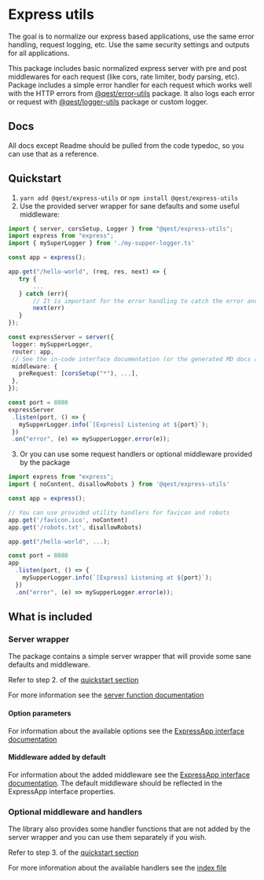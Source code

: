 # Express utils

The goal is to normalize our express based applications, use the same error handling, request logging, etc. Use the same security settings and outputs for all applications.

This package includes basic normalized express server with pre and post middlewares for each request (like cors, rate limiter, body parsing, etc). 
Package includes a simple error handler for each request which works well with the HTTP errors from [@qest/error-utils](https://www.npmjs.com/package/@qest/error-utils) package. 
It also logs each error or request with [@qest/logger-utils](https://www.npmjs.com/package/@qest/logger-utils) package or custom logger.

## Docs

All docs except Readme should be pulled from the code typedoc, so you can use that as a reference.

## Quickstart

1. `yarn add @qest/express-utils` or `npm install @qest/express-utils`
2. Use the provided server wrapper for sane defaults and some useful middleware:
 ```typescript
import { server, corsSetup, Logger } from "@qest/express-utils";
import express from "express";
import { mySuperLogger } from './my-supper-logger.ts'

const app = express();

app.get("/hello-world", (req, res, next) => {
    try {
        ...
    } catch (err){
        // It is important for the error handling to catch the error and send it to the nextFunction! Otherwise it will not work properly.
        next(err)
    }
});

const expressServer = server({
  logger: mySupperLogger,
  router: app,
  // See the in-code interface documentation (or the generated MD docs referenced lower in readme) for more info about the default middleware added
  middleware: {
    preRequest: [corsSetup("*"), ...],
  },
});

const port = 8080
expressServer
  .listen(port, () => {
    mySupperLogger.info(`[Express] Listening at ${port}`);
  })
  .on("error", (e) => mySupperLogger.error(e));

```
3. Or you can use some request handlers or optional middleware provided by the package
```typescript
import express from "express";
import { noContent, disallowRobots } from '@qest/express-utils'

const app = express();

// You can use provided utility handlers for favicon and robots
app.get('/favicon.ico', noContent)
app.get('/robots.txt', disallowRobots) 

app.get("/hello-world", ...);

const port = 8080
app
  .listen(port, () => {
    mySupperLogger.info(`[Express] Listening at ${port}`);
  })
  .on("error", (e) => mySupperLogger.error(e));
```

## What is included

### Server wrapper

The package contains a simple server wrapper that will provide some sane defaults and middleware.

Refer to step 2. of the [quickstart section](#quickstart)

For more information see the [server function documentation](./docs/modules/_server_index_.md#server)

#### Option parameters

For information about the available options see the [ExpressApp interface documentation](./docs/interfaces/_interfaces_.expressapp.md)

#### Middleware added by default

For information about the added middleware see the [ExpressApp interface documentation](./docs/interfaces/_interfaces_.expressapp.md). The default middleware should be reflected in the ExpressApp interface properties.


### Optional middleware and handlers

The library also provides some handler functions that are not added by the server wrapper and you can use them separately if you wish. 

Refer to step 3. of the [quickstart section](#quickstart)

For more information about the available handlers see the [index file](./docs/modules/_handlers_index_.md)